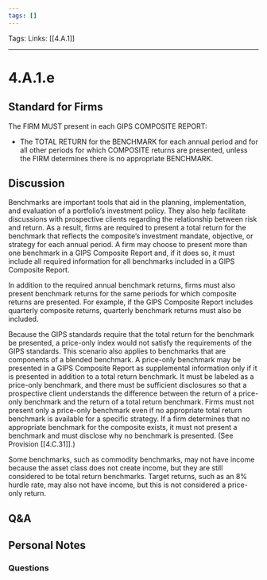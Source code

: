 ```yaml
---
tags: []
---
```

Tags:
Links: [[4.A.1]]
___
# 4.A.1.e
## Standard for Firms
The FIRM MUST present in each GIPS COMPOSITE REPORT:
- The TOTAL RETURN for the BENCHMARK for each annual period and for all other periods for which COMPOSITE returns are presented, unless the FIRM determines there is no appropriate BENCHMARK.
## Discussion
Benchmarks are important tools that aid in the planning, implementation, and evaluation of a portfolio’s investment policy. They also help facilitate discussions with prospective clients regarding the relationship between risk and return. As a result, firms are required to present a total return for the benchmark that reflects the composite’s investment mandate, objective, or strategy for each annual period. A firm may choose to present more than one benchmark in a GIPS Composite Report and, if it does so, it must include all required information for all benchmarks included in a GIPS Composite Report.

In addition to the required annual benchmark returns, firms must also present benchmark returns for the same periods for which composite returns are presented. For example, if the GIPS Composite Report includes quarterly composite returns, quarterly benchmark returns must also be included.

Because the GIPS standards require that the total return for the benchmark be presented, a price-only index would not satisfy the requirements of the GIPS standards. This scenario also applies to benchmarks that are components of a blended benchmark. A price-only benchmark may be presented in a GIPS Composite Report as supplemental information only if it is presented in addition to a total return benchmark. It must be labeled as a price-only benchmark, and there must be sufficient disclosures so that a prospective client understands the difference between the return of a price-only benchmark and the return of a total return benchmark. Firms must not present only a price-only benchmark even if no appropriate total return benchmark is available for a specific strategy. If a firm determines that no appropriate benchmark for the composite exists, it must not present a benchmark and must disclose why no benchmark is presented. (See Provision [[4.C.31]].)

Some benchmarks, such as commodity benchmarks, may not have income because the asset class does not create income, but they are still considered to be total return benchmarks. Target returns, such as an 8% hurdle rate, may also not have income, but this is not considered a price-only return.
## Q&A

## Personal Notes

### Questions